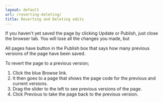 ```yaml
---
layout: default
url: /reverting-deleting/
title: Reverting and Deleting edits
---
```


If you haven't yet saved the page by clicking Update or Publish, just close the browser tab. You will lose all the changes you made, but

All pages have button in the Publish box that says how many previous versions of the page have been saved.

To revert the page to a previous version;

1. Click the blue Browse link.
2. It then goes to a page that shows the page code for the previous and current versions.
3. Drag the slider to the left to see previous versions of the page.
4. Click Previous to take the page back to the previous version.